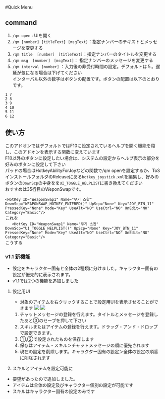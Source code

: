 #Quick Menu
## command 
1. `/qm open` : UIを開く
1. `/qm [number] [titleText] [msgText]`：指定ナンバーのテキストとメッセージを変更する 
1. `/qm title  [number]　[titleText]`：指定ナンバーのタイトルを変更する 
1. `/qm msg  [number]　[msgText]`： 指定ナンバーのメッセージを変更する
1. `/qm interval [number]` ：入力後の非受付時間の設定。デフォルトは５。遅延が気になる場合は下げてください  
インターバル以外の数字はボタンの配置です。ボタンの配置は以下のとおりです。

```
1 7
2 8
3 9
4 10
5 11
6 12
```

## 使い方
このアドオンではデフォルトではF10に設定されているヘルプを開く機能を殺し、このアドオンを表示する関数に変えています  
F10以外のボタンに設定したい場合は、システムの設定からヘルプ表示の部分を好みのボタンに設定して下さい  
パッドの場合はHotkeyAbilityForJoyなどの関数で/qm openを設定するか、ToSインストールフォルダのReleaseにある`hotkey_joystick.xml`を編集し、好みのボタンの`DownScp`の中身をを`UI_TOGGLE_HELPLIST`に書き換えてください  
おすすめは35行目のWeponSwapです。  

`<HotKey ID="WeaponSwap1" Name="무기 스왑" DownScp="WEAPONSWAP_HOTKEY_ENTERED()" UpScp="None" Key="JOY_BTN_11" PressedKey="None" Mode="Key" UseAlt="NO" UseCtrl="NO" OnEdit="NO" Category="Basic"/>`  
これを  
`	<HotKey ID="WeaponSwap1" Name="무기 스왑" DownScp="UI_TOGGLE_HELPLIST()" UpScp="None" Key="JOY_BTN_11" PressedKey="None" Mode="Key" UseAlt="NO" UseCtrl="NO" OnEdit="NO" Category="Basic"/>`  
こうする
### v1.1 新機能
* 設定をキャラクター固有と全体の2種類に分けました。キャラクター固有の設定が優先的に表示されます。
* v1.1では2つの機能を追加しました
1. 設定用UI
    * 対象のアイテムを右クリックすることで設定用UIを表示させることができます 
    ![](https://raw.githubusercontent.com/writ312/myTosAddons/master/quickmenu/img2.jpg) 
    ![](https://raw.githubusercontent.com/writ312/myTosAddons/master/quickmenu/img1.jpg)
    1. チャットメッセージの登録を行えます。タイトルとメッセージを登録したあと③のセーブを押して下さい
    2. スキルまたはアイテムの登録を行えます。ドラッグ・アンド・ドロップで設定できます。
    3. ①,②で設定されたものを保存します
    4. 保存はアイテム・スキル＞チャットメッセージの順に優先されます
    5. 現在の設定を削除します。キャラクター固有の設定＞全体の設定の順番に削除されます

1. スキルとアイテムを設定可能に

* 要望があったので追加しました。
* アイテムは全体の設定及びキャラクター個別の設定が可能です
* スキルはキャラクター固有の設定のみです
